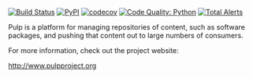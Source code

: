 [![Build Status](https://travis-ci.org/pulp/pulp.svg)](https://travis-ci.org/pulp/pulp)
[![PyPI](https://img.shields.io/pypi/pyversions/pulpcore.svg)](https://pypi.python.org/pypi/pulpcore)
[![codecov](https://codecov.io/gh/pulp/pulp/branch/master/graph/badge.svg)](https://codecov.io/gh/pulp/pulp/branch/master)
[![Code Quality: Python](https://img.shields.io/lgtm/grade/python/g/pulp/pulp.svg?logo=lgtm&logoWidth=18)](https://lgtm.com/projects/g/pulp/pulp/context:python)
[![Total Alerts](https://img.shields.io/lgtm/alerts/g/pulp/pulp.svg?logo=lgtm&logoWidth=18)](https://lgtm.com/projects/g/pulp/pulp/alerts)

Pulp is a platform for managing repositories of content, such as software
packages, and pushing that content out to large numbers of consumers.

For more information, check out the project website:

http://www.pulpproject.org
